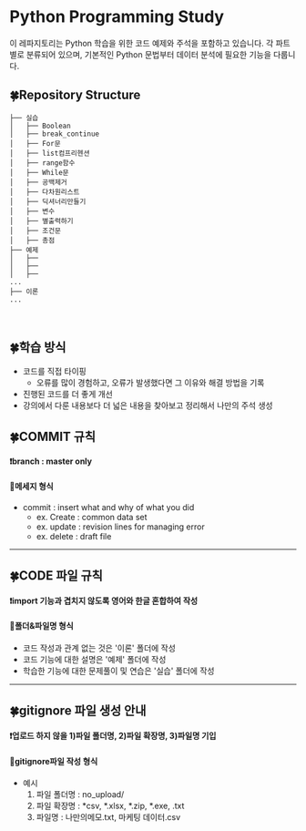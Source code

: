 # Python Programming Study
이 레파지토리는 Python 학습을 위한 코드 예제와 주석을 포함하고 있습니다. 각 파트별로 분류되어 있으며, 기본적인 Python 문법부터 데이터 분석에 필요한 기능을 다룹니다.


## 🍀Repository Structure
```
├── 실습
│   ├── Boolean
│   ├── break_continue
│   ├── For문
│   ├── list컴프리헨션
│   ├── range함수
│   ├── While문
│   ├── 공백제거
│   ├── 다차원리스트
│   ├── 딕셔너리만들기
│   ├── 변수
│   ├── 별출력하기
│   ├── 조건문
│   ├── 총점
├── 예제
│   ├── 
│   ├── 
│   ├── 
...
├── 이론
...

```


<br />

## 🍀학습 방식
- 코드를 직접 타이핑
  - 오류를 많이 경험하고, 오류가 발생했다면 그 이유와 해결 방법을 기록
- 진행된 코드를 더 좋게 개선
- 강의에서 다룬 내용보다 더 넓은 내용을 찾아보고 정리해서 나만의 주석 생성



## 🍀COMMIT 규칙
#### ❗branch : master only
#### 👀메세지 형식
* commit : insert what and why of what you did
  * ex. Create : common data set
  * ex. update : revision lines for managing error
  * ex. delete : draft file

------------------------------------------------------------------------------------------------
 
## 🍀CODE 파일 규칙
#### ❗import 기능과 겹치지 않도록 영어와 한글 혼합하여 작성
#### 👀폴더&파일명 형식
* 코드 작성과 관계 없는 것은 '이론' 폴더에 작성
* 코드 기능에 대한 설명은 '예제' 폴더에 작성
* 학습한 기능에 대한 문제풀이 및 연습은 '실습' 폴더에 작성

------------------------------------------------------------------------------------------------
 
 
## 🍀gitignore 파일 생성 안내
#### ❗업로드 하지 않을 1)파일 폴더명, 2)파일 확장명, 3)파일명 기입
#### 👀gitignore파일 작성 형식
* 예시
  1) 파일 폴더명 : no_upload/
  2) 파일 확장명 : *csv, *.xlsx, *.zip, *.exe, .txt
  3) 파일명 : 나만의메모.txt, 마케팅 데이터.csv


<br />
